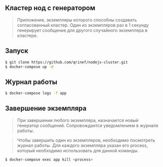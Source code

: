 ## Кластер нод с генератором

> Приложение, экземпляры которого способны создавать согласованный кластер. Один из экземпляров раз в 1 секунду генерирует сообщение для другого случайного экземпляра в кластере.

## Запуск

```bash
$ git clone https://github.com/qrinef/nodejs-cluster.git
$ docker-compose up -d
```

## Журнал работы

```bash
$ docker-compose logs -f app
```

## Завершение экземпляра

> При завершении любого экземпляра, назначается новый генератор сообщений. Сопровождается уведомлением в журнале работы.

> Чтобы завершить один из экземпляров, необходимо посмотреть журнал работы. Для каждого экземпляра указан его process, который необходимо использовать для данной команды.

```bash
$ docker-compose exec app kill <process>
```

